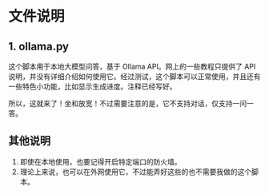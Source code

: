 # 文件说明

## 1. ollama.py
这个脚本用于本地大模型问答，基于 Ollama API。网上的一些教程只提供了 API 说明，并没有详细介绍如何使用它。经过测试，这个脚本可以正常使用，并且还有一些特色小功能，比如显示生成进度。注释已经写好。

所以，这就来了！坐和放宽！不过需要注意的是，它不支持对话，仅支持一问一答。

## 其他说明
1. 即使在本地使用，也要记得开启特定端口的防火墙。
2. 理论上来说，也可以在外网使用它，不过能弄好这些的也不需要我做的这个脚本。